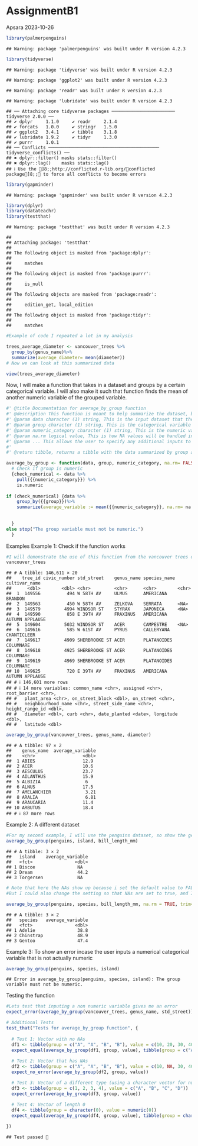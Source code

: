 AssignmentB1
================
Apsara
2023-10-26

``` r
library(palmerpenguins)
```

    ## Warning: package 'palmerpenguins' was built under R version 4.2.3

``` r
library(tidyverse)
```

    ## Warning: package 'tidyverse' was built under R version 4.2.3

    ## Warning: package 'ggplot2' was built under R version 4.2.3

    ## Warning: package 'readr' was built under R version 4.2.3

    ## Warning: package 'lubridate' was built under R version 4.2.3

    ## ── Attaching core tidyverse packages ──────────────────────── tidyverse 2.0.0 ──
    ## ✔ dplyr     1.1.0     ✔ readr     2.1.4
    ## ✔ forcats   1.0.0     ✔ stringr   1.5.0
    ## ✔ ggplot2   3.4.1     ✔ tibble    3.1.8
    ## ✔ lubridate 1.9.2     ✔ tidyr     1.3.0
    ## ✔ purrr     1.0.1     
    ## ── Conflicts ────────────────────────────────────────── tidyverse_conflicts() ──
    ## ✖ dplyr::filter() masks stats::filter()
    ## ✖ dplyr::lag()    masks stats::lag()
    ## ℹ Use the ]8;;http://conflicted.r-lib.org/conflicted package]8;; to force all conflicts to become errors

``` r
library(gapminder)
```

    ## Warning: package 'gapminder' was built under R version 4.2.3

``` r
library(dplyr)
library(datateachr)
library(testthat)
```

    ## Warning: package 'testthat' was built under R version 4.2.3

    ## 
    ## Attaching package: 'testthat'
    ## 
    ## The following object is masked from 'package:dplyr':
    ## 
    ##     matches
    ## 
    ## The following object is masked from 'package:purrr':
    ## 
    ##     is_null
    ## 
    ## The following objects are masked from 'package:readr':
    ## 
    ##     edition_get, local_edition
    ## 
    ## The following object is masked from 'package:tidyr':
    ## 
    ##     matches

``` r
#Example of code I repeated a lot in my analysis

trees_average_diameter <- vancouver_trees %>%
  group_by(genus_name)%>%
  summarize(average_diameter= mean(diameter))
# Now we can look at this summarized data

view(trees_average_diameter)
```

Now, I will make a function that takes in a dataset and groups by a
certain categorical variable. I will also make it such that function
finds the mean of another numeric variable of the grouped variable.

``` r
#' @title Documentation for average_by_group function
#' @description This function is meant to help summarize the dataset, by essentially taking in a categorical variable that the user wants to group the data by, and then calculating the mean of a specific numeric variable that the user inputs. 
#' @param data character (1) string, This is the input dataset that the user is working with. I named this argument because it is where the user inputs the dataset they are working with.
#' @param group character (1) string, This is the categorical variable that the user wants to group the dataset by. I names this as group because it specifies the group or categorical variable the user wants to categorize the data by.
#' @param numeric_category character (1) string, This is the numeric variable that the user wants to find the mean of, grouped by the 'group' variable. I names this numeric_category because it lets the user know that this is the numerical category that the mean will be calculated from. 
#' @param na.rm logical value, This is how NA values will be handled in the data. By default, it is set to FALSE, but the user can change the input 
#' @param ... This allows the user to specify any additional inputs to be used within the mean function
#'
#' @return tibble, returns a tibble with the data summarized by group and by the average of a numeric variable within the groups.

average_by_group <- function(data, group, numeric_category, na.rm= FALSE, ...) 
  # Check if group is numeric
  {check_numerical <- data %>%
    pull({{numeric_category}}) %>%
    is.numeric
  
if (check_numerical) {data %>%
    group_by({{group}})%>%
    summarize(average_variable := mean({{numeric_category}}, na.rm= na.rm, ...))
  
  
  }
else stop("The group variable must not be numeric.")
  }
```

Examples Example 1: Check if the function works

``` r
#I will demonstrate the use of this function from the vancouver trees dataset
vancouver_trees
```

    ## # A tibble: 146,611 × 20
    ##    tree_id civic_number std_street    genus_name species_name cultivar_name  
    ##      <dbl>        <dbl> <chr>         <chr>      <chr>        <chr>          
    ##  1  149556          494 W 58TH AV     ULMUS      AMERICANA    BRANDON        
    ##  2  149563          450 W 58TH AV     ZELKOVA    SERRATA      <NA>           
    ##  3  149579         4994 WINDSOR ST    STYRAX     JAPONICA     <NA>           
    ##  4  149590          858 E 39TH AV     FRAXINUS   AMERICANA    AUTUMN APPLAUSE
    ##  5  149604         5032 WINDSOR ST    ACER       CAMPESTRE    <NA>           
    ##  6  149616          585 W 61ST AV     PYRUS      CALLERYANA   CHANTICLEER    
    ##  7  149617         4909 SHERBROOKE ST ACER       PLATANOIDES  COLUMNARE      
    ##  8  149618         4925 SHERBROOKE ST ACER       PLATANOIDES  COLUMNARE      
    ##  9  149619         4969 SHERBROOKE ST ACER       PLATANOIDES  COLUMNARE      
    ## 10  149625          720 E 39TH AV     FRAXINUS   AMERICANA    AUTUMN APPLAUSE
    ## # ℹ 146,601 more rows
    ## # ℹ 14 more variables: common_name <chr>, assigned <chr>, root_barrier <chr>,
    ## #   plant_area <chr>, on_street_block <dbl>, on_street <chr>,
    ## #   neighbourhood_name <chr>, street_side_name <chr>, height_range_id <dbl>,
    ## #   diameter <dbl>, curb <chr>, date_planted <date>, longitude <dbl>,
    ## #   latitude <dbl>

``` r
average_by_group(vancouver_trees, genus_name, diameter)
```

    ## # A tibble: 97 × 2
    ##    genus_name  average_variable
    ##    <chr>                  <dbl>
    ##  1 ABIES                  12.9 
    ##  2 ACER                   10.6 
    ##  3 AESCULUS               23.7 
    ##  4 AILANTHUS              15.9 
    ##  5 ALBIZIA                 6   
    ##  6 ALNUS                  17.5 
    ##  7 AMELANCHIER             3.21
    ##  8 ARALIA                  6.81
    ##  9 ARAUCARIA              11.4 
    ## 10 ARBUTUS                18.4 
    ## # ℹ 87 more rows

Example 2: A different dataset

``` r
#For my second example, I will use the penguins dataset, so show the generality of my function
average_by_group(penguins, island, bill_length_mm)
```

    ## # A tibble: 3 × 2
    ##   island    average_variable
    ##   <fct>                <dbl>
    ## 1 Biscoe                NA  
    ## 2 Dream                 44.2
    ## 3 Torgersen             NA

``` r
# Note that here the NAs show up because i set the default value to FALSE< so the NAs are not excluded.
#But I could also change the setting so that NAs are set to true, and I can pass additional values. Here, I will try to find the average bill_length for species that have no NA values, and I set the trim value to 0.1.

average_by_group(penguins, species, bill_length_mm, na.rm = TRUE, trim=0.1)
```

    ## # A tibble: 3 × 2
    ##   species   average_variable
    ##   <fct>                <dbl>
    ## 1 Adelie                38.8
    ## 2 Chinstrap             48.9
    ## 3 Gentoo                47.4

Example 3: To show an error incase the user inputs a numerical
categorical variable that is not actually numeric

``` r
average_by_group(penguins, species, island)
```

    ## Error in average_by_group(penguins, species, island): The group variable must not be numeric.

Testing the function

``` r
#Lets test that inputing a non numeric variable gives me an error
expect_error(average_by_group(vancouver_trees, genus_name, std_street))

# Additional Tests
test_that("Tests for average_by_group function", {
  
  # Test 1: Vector with no NAs
  df1 <- tibble(group = c("A", "A", "B", "B"), value = c(10, 20, 30, 40))
  expect_equal(average_by_group(df1, group, value), tibble(group = c("A", "B"), average_variable = c(15, 35)))
  
  # Test 2: Vector that has NAs
  df2 <- tibble(group = c("A", "A", "B", "B"), value = c(10, NA, 30, 40))
  expect_no_error(average_by_group(df2, group, value))

  # Test 3: Vector of a different type (using a character vector for numeric_category which should cause an error)
  df3 <- tibble(group = c(1, 2, 3, 4), value = c("A", "B", "C", "D"))
  expect_error(average_by_group(df3, group, value))
  
  # Test 4: Vector of length 0
  df4 <- tibble(group = character(0), value = numeric(0))
  expect_equal(average_by_group(df4, group, value), tibble(group = character(0), average_variable = numeric(0)))

})
```

    ## Test passed 🎉
